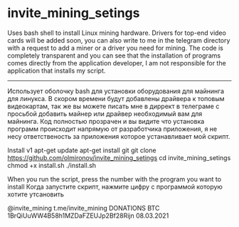 # invite_mining_setings
Uses bash shell to install Linux mining hardware. Drivers for top-end video cards will be added soon, you can also write to me in the telegram directory
with a request to add a miner or a driver you need for mining. The code is completely transparent and you can see that the installation of programs comes directly
from the application developer, I am not responsible for the application that installs my script.

----------------------------------------------------------------------------------------------------------------------------------------------------------------------------------

Использует оболочку bash для установки оборудования для майнинга для линукса. В скором времени будут добавлены драйвера к топовым видеокартам, так же вы можете писать
мне в диррект в телеграме с просьбой добавить майнер или драйвер необходимый вам для майнинга.  Код полностью прозрачен и вы видите что установка программ происходит напрямую
от разработчика приложения, я не несу ответственость за приложения которое устанавливает мой скрипт. 


Install v1
apt-get update
apt-get install git
git clone https://github.com/olmironov/invite_mining_setings
cd invite_mining_setings
chmod +x install.sh
./install.sh

When you run the script, press the number with the program you want to install
Когда запустите скрипт, нажмите цифру с программой которую хотите утсановить


@invite_mining
t.me/invite_mining
DONATIONS BTC 1BrQiUuWW4B58h1MZDaFZEUJp2Bf28Rijn
08.03.2021
